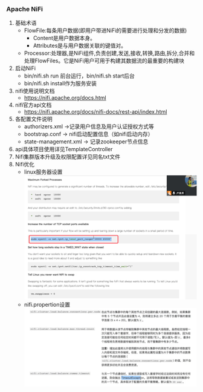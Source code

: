 ### Apache NiFi
1. 基础术语
   * FlowFile:每条用户数据(即用户带进NiFi的需要进行处理和分发的数据)
     * Content是用户数据本身。
     * Attributes是与用户数据关联的键值对。
   * Processor:处理器,是NiFi组件,负责创建,发送,接收,转换,路由,拆分,合并和处理FlowFiles。它是NiFi用户可用于构建其数据流的最重要的构建块
2. 启动NiFi
	* bin/nifi.sh run 前台运行，bin/nifi.sh start后台
	* bin/nifi.sh install作为服务安装
3. nifi使用说明文档
	* https://nifi.apache.org/docs.html
4. nifi官方api文档
	* https://nifi.apache.org/docs/nifi-docs/rest-api/index.html 
5. 各配置文件说明
	* authorizers.xml ->记录用户信息及用户认证授权方式等
	* bootstrap.conf -> nifi启动配置信息（如nifi启动内存）
	* state-management.xml -> 记录zookeeper节点信息
6. api具体项目使用详见TemplateController
7. Nifi集群版本升级及权限配置详见同名txt文件
8. Nifi优化
	* linux服务器设置	![linux](https://github.com/ruiyanc/images/blob/main/Nifi-soft.png)
	* nifi.propertion设置 ![cluster](https://github.com/ruiyanc/images/blob/main/Nifi-cluster.png)
